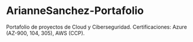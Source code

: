 # ArianneSanchez-Portafolio
Portafolio de proyectos de Cloud y Ciberseguridad. Certificaciones: Azure (AZ-900, 104, 305), AWS (CCP).
